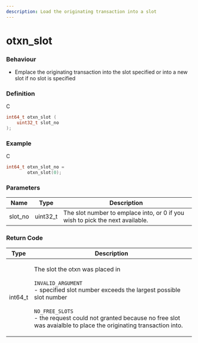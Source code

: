 ```yaml
---
description: Load the originating transaction into a slot
---
```


# otxn\_slot

### Behaviour

* Emplace the originating transaction into the slot specified or into a new slot if no slot is specified

### Definition

C

```c
int64_t otxn_slot (
  	uint32_t slot_no
);
```

### Example

C

```c
int64_t otxn_slot_no = 
		otxn_slot(0);
```

### Parameters

| Name     | Type      | Description                                                                   |
| -------- | --------- | ----------------------------------------------------------------------------- |
| slot\_no | uint32\_t | The slot number to emplace into, or 0 if you wish to pick the next available. |

### Return Code

| Type     | Description                                                                                                                                                                                                                                                                                        |
| -------- | -------------------------------------------------------------------------------------------------------------------------------------------------------------------------------------------------------------------------------------------------------------------------------------------------- |
| int64\_t | <p>The slot the otxn was placed in<br><br><code>INVALID_ARGUMENT</code><br>- specified slot number exceeds the largest possible slot number<br><br><code>NO_FREE_SLOTS</code><br>- the request could not granted because no free slot was avaialble to place the originating transaction into.</p> |
